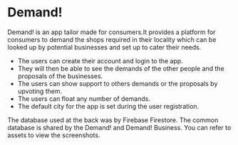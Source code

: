 # Demand!
Demand! is an app tailor made for consumers.It provides a platform for consumers to demand the shops required in their locality which can be looked up by potential businesses and set up to cater their needs.

* The users can create their account and login to the app.
* They will then be able to see the demands of the other people and the proposals of the businesses.
* The users can show support to others demands or the proposals by upvoting them.
* The users can float any number of demands.
* The default city for the app is set during the user registration.

The database used at the back was by Firebase Firestore. The common database is shared by the Demand! and Demand! Business.
You can refer to assets to view the screenshots.
